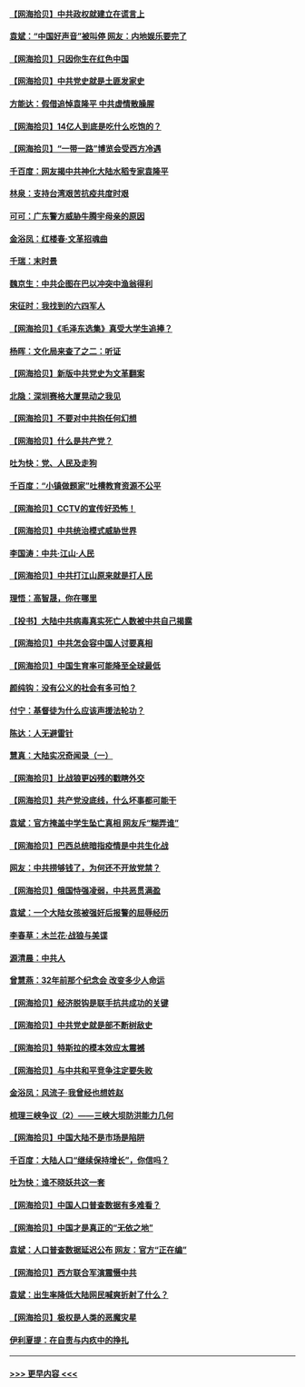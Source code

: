 #### [【网海拾贝】中共政权就建立在谎言上](../pages/nsc993/n12981880.md?t=05290502) 
#### [袁斌：“中国好声音”被叫停 网友：内地娱乐要完了](../pages/nsc993/n12981826.md?t=05290502) 
#### [【网海拾贝】只因你生在红色中国](../pages/nsc993/n12979096.md?t=05290502) 
#### [【网海拾贝】中共党史就是土匪发家史](../pages/nsc993/n12976478.md?t=05290502) 
#### [方能达：假借追悼袁隆平 中共虚情散臊腥](../pages/nsc993/n12976396.md?t=05290502) 
#### [【网海拾贝】14亿人到底是吃什么吃饱的？](../pages/nsc993/n12974125.md?t=05290502) 
#### [【网海拾贝】“一带一路”博览会受西方冷遇](../pages/nsc993/n12971787.md?t=05290502) 
#### [千百度：网友揭中共神化大陆水稻专家袁隆平](../pages/nsc993/n12971733.md?t=05290502) 
#### [林泉：支持台湾艰苦抗疫共度时艰](../pages/nsc993/n12971350.md?t=05290502) 
#### [可可：广东警方威胁牛腾宇母亲的原因](../pages/nsc993/n12971100.md?t=05290502) 
#### [金浴凤：红楼春·文革招魂曲](../pages/nsc993/n12970354.md?t=05290502) 
#### [千瑞：末时景](../pages/nsc993/n12970337.md?t=05290502) 
#### [魏京生：中共企图在巴以冲突中渔翁得利](../pages/nsc993/n12970286.md?t=05290502) 
#### [宋征时：我找到的六四军人](../pages/nsc993/n12970213.md?t=05290502) 
#### [【网海拾贝】《毛泽东选集》真受大学生追捧？](../pages/nsc993/n12968779.md?t=05290502) 
#### [杨晖：文化局来查了之二：听证](../pages/nsc993/n12966528.md?t=05290502) 
#### [【网海拾贝】新版中共党史为文革翻案](../pages/nsc993/n12967526.md?t=05290502) 
#### [北隐：深圳赛格大厦晃动之我见](../pages/nsc993/n12967393.md?t=05290502) 
#### [【网海拾贝】不要对中共抱任何幻想](../pages/nsc993/n12965222.md?t=05290502) 
#### [【网海拾贝】什么是共产党？](../pages/nsc993/n12962781.md?t=05290502) 
#### [吐为快：党、人民及走狗](../pages/nsc993/n12962747.md?t=05290502) 
#### [千百度：“小镇做题家”吐槽教育资源不公平](../pages/nsc993/n12962705.md?t=05290502) 
#### [【网海拾贝】CCTV的宣传好恐怖！](../pages/nsc993/n12959984.md?t=05290502) 
#### [【网海拾贝】中共统治模式威胁世界](../pages/nsc993/n12957622.md?t=05290502) 
#### [李国涛：中共‧江山‧人民](../pages/nsc993/n12957502.md?t=05290502) 
#### [【网海拾贝】中共打江山原来就是打人民](../pages/nsc993/n12954345.md?t=05290502) 
#### [理悟：高智晟，你在哪里](../pages/nsc993/n12953115.md?t=05290502) 
#### [【投书】大陆中共病毒真实死亡人数被中共自己揭露](../pages/nsc993/n12953050.md?t=05290502) 
#### [【网海拾贝】中共怎会容中国人讨要真相](../pages/nsc993/n12952161.md?t=05290502) 
#### [【网海拾贝】中国生育率可能降至全球最低](../pages/nsc993/n12948793.md?t=05290502) 
#### [颜纯钩：没有公义的社会有多可怕？](../pages/nsc993/n12947626.md?t=05290502) 
#### [付宁：基督徒为什么应该声援法轮功？](../pages/nsc993/n12947233.md?t=05290502) 
#### [陈达：人无避雷针](../pages/nsc993/n12947098.md?t=05290502) 
#### [慧真：大陆实况奇闻录（一）](../pages/nsc993/n12945811.md?t=05290502) 
#### [【网海拾贝】比战狼更凶残的戳瞎外交](../pages/nsc993/n12945717.md?t=05290502) 
#### [【网海拾贝】共产党没底线，什么坏事都可能干](../pages/nsc993/n12942090.md?t=05290502) 
#### [袁斌：官方掩盖中学生坠亡真相 网友斥“糊弄谁”](../pages/nsc993/n12942029.md?t=05290502) 
#### [【网海拾贝】巴西总统暗指疫情是中共生化战](../pages/nsc993/n12938999.md?t=05290502) 
#### [网友：中共捞够钱了，为何还不开放党禁？](../pages/nsc993/n12938952.md?t=05290502) 
#### [【网海拾贝】俄国恃强凌弱，中共恶贯满盈](../pages/nsc993/n12936626.md?t=05290502) 
#### [袁斌：一个大陆女孩被强奸后报警的屈辱经历](../pages/nsc993/n12936547.md?t=05290502) 
#### [李春草：木兰花·战狼与美谍](../pages/nsc993/n12935995.md?t=05290502) 
#### [源清晨：中共人](../pages/nsc993/n12935589.md?t=05290502) 
#### [曾慧燕：32年前那个纪念会 改变多少人命运](../pages/nsc993/n12934233.md?t=05290502) 
#### [【网海拾贝】经济脱钩是联手抗共成功的关键](../pages/nsc993/n12934176.md?t=05290502) 
#### [【网海拾贝】中共党史就是部不断树敌史](../pages/nsc993/n12932844.md?t=05290502) 
#### [【网海拾贝】特斯拉的模本效应太震撼](../pages/nsc993/n12925626.md?t=05290502) 
#### [【网海拾贝】与中共和平竞争注定要失败](../pages/nsc993/n12923326.md?t=05290502) 
#### [金浴凤：风流子‧我曾经也想姓赵](../pages/nsc993/n12920911.md?t=05290502) 
#### [梳理三峡争议（2）——三峡大坝防洪能力几何](../pages/nsc993/n12920173.md?t=05290502) 
#### [【网海拾贝】中国大陆不是市场是陷阱](../pages/nsc993/n12920143.md?t=05290502) 
#### [千百度：大陆人口“继续保持增长”，你信吗？](../pages/nsc993/n12918946.md?t=05290502) 
#### [吐为快：谁不晓妖共这一套](../pages/nsc993/n12918941.md?t=05290502) 
#### [【网海拾贝】中国人口普查数据有多难看？](../pages/nsc993/n12917822.md?t=05290502) 
#### [【网海拾贝】中国才是真正的“无依之地”](../pages/nsc993/n12915845.md?t=05290502) 
#### [袁斌：人口普查数据延迟公布 网友：官方“正在编”](../pages/nsc993/n12915748.md?t=05290502) 
#### [【网海拾贝】西方联合军演震慑中共](../pages/nsc993/n12913466.md?t=05290502) 
#### [袁斌：出生率降低大陆网民喊爽折射了什么？](../pages/nsc993/n12913365.md?t=05290502) 
#### [【网海拾贝】极权是人类的恶魔灾星](../pages/nsc993/n12910697.md?t=05290502) 
#### [伊利夏提：在自责与内疚中的挣扎](../pages/nsc993/n12910493.md?t=05290502) 

----
#### [ >>> 更早内容 <<< ](../indexes/nsc993-earlier.md)
